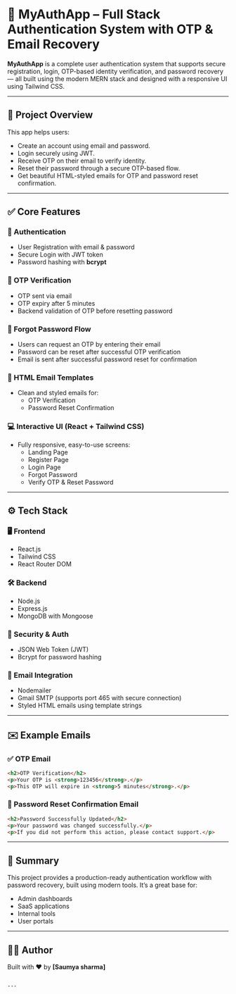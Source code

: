 
# 🔐 MyAuthApp – Full Stack Authentication System with OTP & Email Recovery

**MyAuthApp** is a complete user authentication system that supports secure registration, login, OTP-based identity verification, and password recovery — all built using the modern MERN stack and designed with a responsive UI using Tailwind CSS.

---

## 🚀 Project Overview

This app helps users:
- Create an account using email and password.
- Login securely using JWT.
- Receive OTP on their email to verify identity.
- Reset their password through a secure OTP-based flow.
- Get beautiful HTML-styled emails for OTP and password reset confirmation.

---

## ✅ Core Features

### 🔐 Authentication
- User Registration with email & password
- Secure Login with JWT token
- Password hashing with **bcrypt**

### 📧 OTP Verification
- OTP sent via email
- OTP expiry after 5 minutes
- Backend validation of OTP before resetting password

### 🔁 Forgot Password Flow
- Users can request an OTP by entering their email
- Password can be reset after successful OTP verification
- Email is sent after successful password reset for confirmation

### 📨 HTML Email Templates
- Clean and styled emails for:
  - OTP Verification
  - Password Reset Confirmation

### 💻 Interactive UI (React + Tailwind CSS)
- Fully responsive, easy-to-use screens:
  - Landing Page
  - Register Page
  - Login Page
  - Forgot Password
  - Verify OTP & Reset Password

---

## ⚙️ Tech Stack

### 🖥 Frontend
- React.js
- Tailwind CSS
- React Router DOM

### 🛠 Backend
- Node.js
- Express.js
- MongoDB with Mongoose

### 🔐 Security & Auth
- JSON Web Token (JWT)
- Bcrypt for password hashing

### 📧 Email Integration
- Nodemailer
- Gmail SMTP (supports port 465 with secure connection)
- Styled HTML emails using template strings

---

## ✉️ Example Emails

### ✅ OTP Email
```html
<h2>OTP Verification</h2>
<p>Your OTP is <strong>123456</strong>.</p>
<p>This OTP will expire in <strong>5 minutes</strong>.</p>
````

### 🔁 Password Reset Confirmation Email

```html
<h2>Password Successfully Updated</h2>
<p>Your password was changed successfully.</p>
<p>If you did not perform this action, please contact support.</p>
```

---

## 📌 Summary

This project provides a production-ready authentication workflow with password recovery, built using modern tools. It’s a great base for:

* Admin dashboards
* SaaS applications
* Internal tools
* User portals

---

## 🙋‍♂️ Author

Built with ❤️ by **\[Saumya sharma]**


```

---


```

